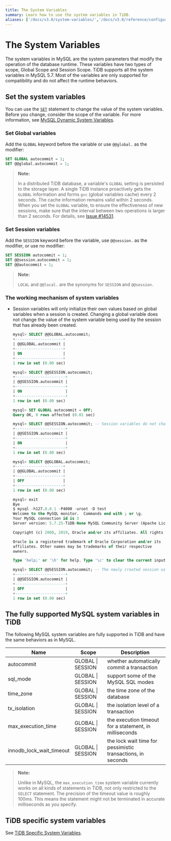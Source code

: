 ```yaml
---
title: The System Variables
summary: Learn how to use the system variables in TiDB.
aliases: ['/docs/v3.0/system-variables/','/docs/v3.0/reference/configuration/tidb-server/mysql-variables/','/docs/sql/variable/']
---
```


# The System Variables

The system variables in MySQL are the system parameters that modify the operation of the database runtime. These variables have two types of scope, Global Scope and Session Scope. TiDB supports all the system variables in MySQL 5.7. Most of the variables are only supported for compatibility and do not affect the runtime behaviors.

## Set the system variables

You can use the [`SET`](/sql-statements/sql-statement-set-variable.md) statement to change the value of the system variables. Before you change, consider the scope of the variable. For more information, see [MySQL Dynamic System Variables](https://dev.mysql.com/doc/refman/5.7/en/dynamic-system-variables.html).

### Set Global variables

Add the `GLOBAL` keyword before the variable or use `@@global.` as the modifier:

```sql
SET GLOBAL autocommit = 1;
SET @@global.autocommit = 1;
```

> **Note:**
>
> In a distributed TiDB database, a variable's `GLOBAL` setting is persisted to the storage layer. A single TiDB instance proactively gets the `GLOBAL` information and forms `gvc` (global variables cache) every 2 seconds. The cache information remains valid within 2 seconds. When you set the `GLOBAL` variable, to ensure the effectiveness of new sessions, make sure that the interval between two operations is larger than 2 seconds. For details, see [Issue #14531](https://github.com/pingcap/tidb/issues/14531).

### Set Session variables

Add the `SESSION` keyword before the variable, use `@@session.` as the modifier, or use no modifier:

```sql
SET SESSION autocommit = 1;
SET @@session.autocommit = 1;
SET @@autocommit = 1;
```

> **Note:**
>
> `LOCAL` and `@@local.` are the synonyms for `SESSION` and `@@session.`

### The working mechanism of system variables

* Session variables will only initialize their own values based on global variables when a session is created. Changing a global variable does not change the value of the system variable being used by the session that has already been created.

    ```sql
    mysql> SELECT @@GLOBAL.autocommit;
    +---------------------+
    | @@GLOBAL.autocommit |
    +---------------------+
    | ON                  |
    +---------------------+
    1 row in set (0.00 sec)

    mysql> SELECT @@SESSION.autocommit;
    +----------------------+
    | @@SESSION.autocommit |
    +----------------------+
    | ON                   |
    +----------------------+
    1 row in set (0.00 sec)

    mysql> SET GLOBAL autocommit = OFF;
    Query OK, 0 rows affected (0.01 sec)

    mysql> SELECT @@SESSION.autocommit; -- Session variables do not change, and the transactions in the session are executed in the form of autocommit.
    +----------------------+
    | @@SESSION.autocommit |
    +----------------------+
    | ON                   |
    +----------------------+
    1 row in set (0.00 sec)

    mysql> SELECT @@GLOBAL.autocommit;
    +---------------------+
    | @@GLOBAL.autocommit |
    +---------------------+
    | OFF                 |
    +---------------------+
    1 row in set (0.00 sec)

    mysql> exit
    Bye
    $ mysql -h127.0.0.1 -P4000 -uroot -D test
    Welcome to the MySQL monitor.  Commands end with ; or \g.
    Your MySQL connection id is 3
    Server version: 5.7.25-TiDB-None MySQL Community Server (Apache License 2.0)

    Copyright (c) 2000, 2019, Oracle and/or its affiliates. All rights reserved.

    Oracle is a registered trademark of Oracle Corporation and/or its
    affiliates. Other names may be trademarks of their respective
    owners.

    Type 'help;' or '\h' for help. Type '\c' to clear the current input statement.

    mysql> SELECT @@SESSION.autocommit; -- The newly created session uses a new global variable.
    +----------------------+
    | @@SESSION.autocommit |
    +----------------------+
    | OFF                  |
    +----------------------+
    1 row in set (0.00 sec)
    ```

## The fully supported MySQL system variables in TiDB

The following MySQL system variables are fully supported in TiDB and have the same behaviors as in MySQL.

| Name | Scope | Description |
| ---------------- | -------- | -------------------------------------------------- |
| autocommit | GLOBAL \| SESSION | whether automatically commit a transaction|
| sql_mode | GLOBAL \| SESSION | support some of the MySQL SQL modes|
| time_zone | GLOBAL \| SESSION | the time zone of the database |
| tx_isolation | GLOBAL \| SESSION | the isolation level of a transaction |
| max\_execution\_time | GLOBAL \| SESSION | the execution timeout for a statement, in milliseconds |
| innodb\_lock\_wait\_timeout | GLOBAL \| SESSION | the lock wait time for pessimistic transactions, in seconds |

> **Note:**
>
> Unlike in MySQL, the `max_execution_time` system variable currently works on all kinds of statements in TiDB, not only restricted to the `SELECT` statement. The precision of the timeout value is roughly 100ms. This means the statement might not be terminated in accurate milliseconds as you specify.

## TiDB specific system variables

See [TiDB Specific System Variables](/tidb-specific-system-variables.md).
